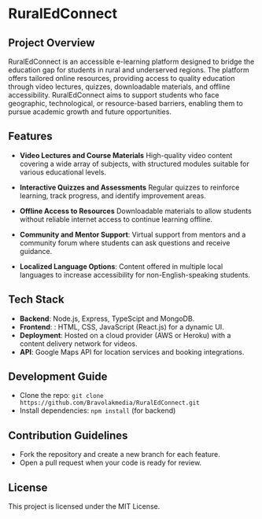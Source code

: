 # RuralEdConnect

## Project Overview
RuralEdConnect is an accessible e-learning platform designed to bridge the education gap for students in rural and underserved regions. The platform offers tailored online resources, providing access to quality education through video lectures, quizzes, downloadable materials, and offline accessibility. RuralEdConnect aims to support students who face geographic, technological, or resource-based barriers, enabling them to pursue academic growth and future opportunities.

## Features
- **Video Lectures and Course Materials** High-quality video content covering a wide
array of subjects, with structured modules suitable for various educational levels.

- **Interactive Quizzes and Assessments** Regular quizzes to reinforce learning, track
progress, and identify improvement areas.

- **Offline Access to Resources** Downloadable materials to allow students without reliable
internet access to continue learning offline.

- **Community and Mentor Support**: Virtual support from mentors and a community
forum where students can ask questions and receive guidance.

- **Localized Language Options**: Content offered in multiple local languages to increase
accessibility for non-English-speaking students.

## Tech Stack
- **Backend**: Node.js, Express, TypeScipt and MongoDB.
- **Frontend**: : HTML, CSS, JavaScript (React.js) for a dynamic UI.
- **Deployment**: Hosted on a cloud provider (AWS or Heroku) with a content delivery network for videos.
- **API**: Google Maps API for location services and booking integrations.

## Development Guide
- Clone the repo: `git clone https://github.com/Bravolakmedia/RuralEdConnect.git`
- Install dependencies: `npm install` (for backend)

## Contribution Guidelines
- Fork the repository and create a new branch for each feature.
- Open a pull request when your code is ready for review.

## License
This project is licensed under the MIT License.
